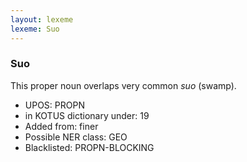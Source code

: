 ```yaml
---
layout: lexeme
lexeme: Suo
---
```


###  Suo

This proper noun overlaps  very common *suo* (swamp).
* UPOS:  PROPN
* in KOTUS dictionary under:  19
* Added from:  finer
* Possible NER class:  GEO
* Blacklisted:  PROPN-BLOCKING

